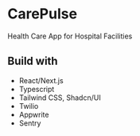 # CarePulse

Health Care App for Hospital Facilities

## Build with

- React/Next.js
- Typescript
- Tailwind CSS, Shadcn/UI
- Twilio
- Appwrite
- Sentry

